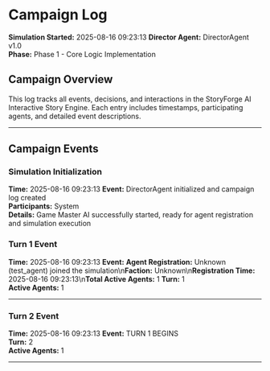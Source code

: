 # Campaign Log

**Simulation Started:** 2025-08-16 09:23:13
**Director Agent:** DirectorAgent v1.0  
**Phase:** Phase 1 - Core Logic Implementation  

## Campaign Overview

This log tracks all events, decisions, and interactions in the StoryForge AI Interactive Story Engine.
Each entry includes timestamps, participating agents, and detailed event descriptions.

---

## Campaign Events

### Simulation Initialization
**Time:** 2025-08-16 09:23:13
**Event:** DirectorAgent initialized and campaign log created  
**Participants:** System  
**Details:** Game Master AI successfully started, ready for agent registration and simulation execution


### Turn 1 Event
**Time:** 2025-08-16 09:23:13
**Event:** **Agent Registration:** Unknown (test_agent) joined the simulation\n**Faction:** Unknown\n**Registration Time:** 2025-08-16 09:23:13\n**Total Active Agents:** 1
**Turn:** 1  
**Active Agents:** 1  

---

### Turn 2 Event
**Time:** 2025-08-16 09:23:13
**Event:** TURN 1 BEGINS  
**Turn:** 2  
**Active Agents:** 1

---
